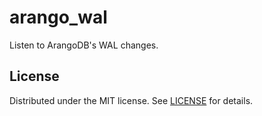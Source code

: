# arango_wal

Listen to ArangoDB's WAL changes.

## License

Distributed under the MIT license. See [LICENSE](./LICENSE) for details.
